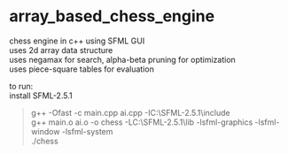 # array_based_chess_engine
chess engine in c++ using SFML GUI <br>
uses 2d array data structure <br>
uses negamax for search, alpha-beta pruning for optimization <br>
uses piece-square tables for evaluation <br>

to run: <br>
install SFML-2.5.1<br>
> g++ -Ofast -c main.cpp ai.cpp -IC:\SFML-2.5.1\include <br>
> g++ main.o ai.o -o chess -LC:\SFML-2.5.1\lib -lsfml-graphics -lsfml-window -lsfml-system <br>
> ./chess <br>
